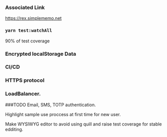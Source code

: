 ### Associated Link
https://rex.simplememo.net

### `yarn test:watchAll`
90% of test coverage

### Encrypted localStorage Data

### CI/CD

### HTTPS protocol

### LoadBalancer.

###TODO
Email, SMS, TOTP authentication.

Highlight sample use proccess at first time for new user.

Make WYSIWYG editor to avoid using quill and raise test coverage for stable edditing.

